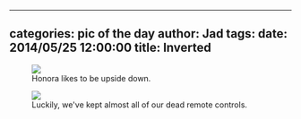 
---
categories: pic of the day
author: Jad
tags: 
date: 2014/05/25 12:00:00
title: Inverted 
---

<figure>
<img src="/img/2014/05/25/img_20140525123301_large.jpg" />
<figcaption>Honora likes to be upside down.</figcaption>
</figure>

<figure>
<img src="/img/2014/05/25/img_20140525115356_medium.jpg" />
<figcaption>Luckily, we've kept almost all of our dead remote controls.</figcaption>
</figure>
